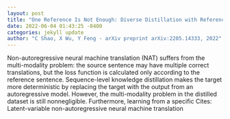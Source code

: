 ```yaml
--- 
layout: post 
title: "One Reference Is Not Enough: Diverse Distillation with Reference Selection for Non-Autoregressive Translation" 
date: 2022-06-04 01:43:25 -0400 
categories: jekyll update 
author: "C Shao, X Wu, Y Feng - arXiv preprint arXiv:2205.14333, 2022" 
--- 
```

Non-autoregressive neural machine translation (NAT) suffers from the multi-modality problem: the source sentence may have multiple correct translations, but the loss function is calculated only according to the reference sentence. Sequence-level knowledge distillation makes the target more deterministic by replacing the target with the output from an autoregressive model. However, the multi-modality problem in the distilled dataset is still nonnegligible. Furthermore, learning from a specific Cites: Latent-variable non-autoregressive neural machine translation